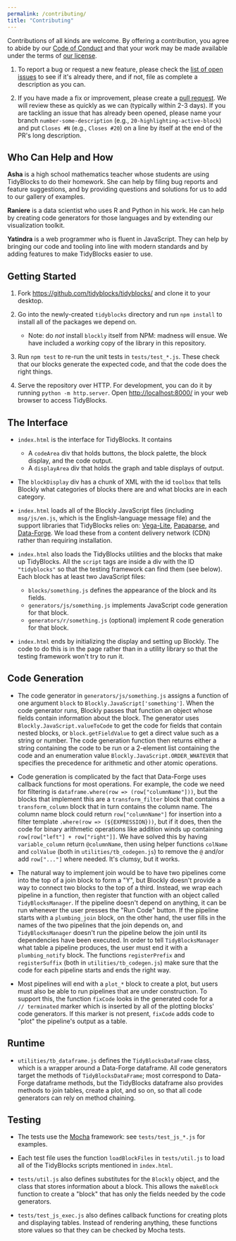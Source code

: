 ```yaml
---
permalink: /contributing/
title: "Contributing"
---
```


Contributions of all kinds are welcome.
By offering a contribution, you agree to abide by our [Code of Conduct](CONDUCT.md)
and that your work may be made available under the terms of [our license](LICENSE.md).

1.  To report a bug or request a new feature,
    please check the [list of open issues](https://github.com/tidyblocks/tidyblocks/issues)
    to see if it's already there,
    and if not,
    file as complete a description as you can.

1.  If you have made a fix or improvement,
    please create a [pull request](https://github.com/tidyblocks/tidyblocks/pulls).
    We will review these as quickly as we can (typically within 2-3 days).
    If you are tackling an issue that has already been opened,
    please name your branch `number-some-description`
    (e.g., `20-highlighting-active-block`)
    and put `Closes #N` (e.g., `Closes #20`)
    on a line by itself at the end of the PR's long description.

## Who Can Help and How

**Asha** is a high school mathematics teacher
whose students are using TidyBlocks to do their homework.
She can help by filing bug reports and feature suggestions,
and by providing questions and solutions for us to add to our gallery of examples.

**Raniere** is a data scientist
who uses R and Python in his work.
He can help by creating code generators for those languages
and by extending our visualization toolkit.

**Yatindra** is a web programmer who is fluent in JavaScript.
They can help by bringing our code and tooling into line with modern standards
and by adding features to make TidyBlocks easier to use.

## Getting Started

1.  Fork <https://github.com/tidyblocks/tidyblocks/> and clone it to your desktop.

1.  Go into the newly-created `tidyblocks` directory
    and run `npm install` to install all of the packages we depend on.
    -   Note: do *not* install `blockly` itself from NPM: madness will ensue.
        We have included a *working* copy of the library in this repository.

1.  Run `npm test` to re-run the unit tests in `tests/test_*.js`.
    These check that our blocks generate the expected code,
    and that the code does the right things.

1.  Serve the repository over HTTP.
    For development,
    you can do it by running `python -m http.server`.
    Open <http://localhost:8000/> in your web browser
    to access TidyBlocks.

## The Interface

-   `index.html` is the interface for TidyBlocks.  It contains
    -   A `codeArea` div that holds buttons, the block palette, the block display, and the code output.
    -   A `displayArea` div that holds the graph and table displays of output.

-   The `blockDisplay` div has a chunk of XML with the id `toolbox`
    that tells Blockly what categories of blocks there are
    and what blocks are in each category.

-   `index.html` loads all of the Blockly JavaScript files
    (including `msg/js/en.js`, which is the English-language message file)
    and the support libraries that TidyBlocks relies on:
    [Vega-Lite](https://vega.github.io/vega-lite/),
    [Papaparse](https://www.papaparse.com/),
    and [Data-Forge](http://www.data-forge-js.com/).
    We load these from a content delivery network (CDN) rather than requiring installation.

-   `index.html` also loads the TidyBlocks utilities and the blocks that make up TidyBlocks.
    All the `script` tags are inside a div with the ID `"tidyblocks"` so that the testing framework can find them (see below).
    Each block has at least two JavaScript files:
    -   `blocks/something.js` defines the appearance of the block and its fields.
    -   `generators/js/something.js` implements JavaScript code generation for that block.
    -   `generators/r/something.js` (optional) implement R code generation for that block.

-   `index.html` ends by initializing the display and setting up Blockly.
    The code to do this is in the page rather than in a utility library
    so that the testing framework won't try to run it.

## Code Generation

-   The code generator in `generators/js/something.js` assigns a function of one argument `block` to `Blockly.JavaScript['something']`.
    When the code generator runs,
    Blockly passes that function an object whose fields contain information about the block.
    The generator uses `Blockly.JavaScript.valueToCode` to get the code for fields that contain nested blocks,
    or `block.getFieldValue` to get a direct value such as a string or number.
    The code generation function then returns either a string containing the code to be run
    or a 2-element list containing the code and an enumeration value `Blockly.JavaScript.ORDER_WHATEVER`
    that specifies the precedence for arithmetic and other atomic operations.

-   Code generation is complicated by the fact that Data-Forge uses callback functions for most operations.
    For example,
    the code we need for filtering is `dataframe.where(row => (row["columnName"]))`,
    but the blocks that implement this are a `transform_filter` block
    that contains a `transform_column` block that in turn contains the column name.
    The column name block could return `row["columnName"]`
    for insertion into a filter template `.where(row => (${EXPRESSION}))`,
    but if it does,
    then the code for binary arithmetic operations like addition winds up containing
    `row[row["left"] + row["right"]]`.
    We have solved this by having `variable_column` return `@columnName`,
    then using helper functions `colName` and `colValue` (both in `utilities/tb_codegen.js`)
    to remove the `@` and/or add `row["..."]` where needed.
    It's clumsy, but it works.

-   The natural way to implement join would be to have two pipelines come into the top of a join block to form a "Y",
    but Blockly doesn't provide a way to connect two blocks to the top of a third.
    Instead,
    we wrap each pipeline in a function,
    then register that function with an object called `TidyBlocksManager`.
    If the pipeline doesn't depend on anything,
    it can be run whenever the user presses the "Run Code" button.
    If the pipeline starts with a `plumbing_join` block,
    on the other hand,
    the user fills in the names of the two pipelines that the join depends on,
    and `TidyBlocksManager` doesn't run the pipeline below the join
    until its dependencies have been executed.
    In order to tell `TidyBlocksManager` what table a pipeline produces,
    the user must end it with a `plumbing_notify` block.
    The functions `registerPrefix` and `registerSuffix` (both in `utilities/tb_codegen.js`)
    make sure that the code for each pipeline starts and ends the right way.

-   Most pipelines will end with a `plot_*` block to create a plot,
    but users must also be able to run pipelines that are under construction.
    To support this,
    the function `fixCode` looks in the generated code for a `// terminated` marker
    which is inserted by all of the plotting blocks' code generators.
    If this marker is not present,
    `fixCode` adds code to "plot" the pipeline's output as a table.

## Runtime

-   `utilities/tb_dataframe.js` defines the `TidyBlocksDataFrame` class,
    which is a wrapper around a Data-Forge dataframe.
    All code generators target the methods of `TidyBlocksDataFrame`;
    most correspond to Data-Forge dataframe methods,
    but the TidyBlocks dataframe also provides methods to join tables, create a plot, and so on,
    so that all code generators can rely on method chaining.

## Testing

-   The tests use the [Mocha](https://mochajs.org/) framework:
    see `tests/test_js_*.js` for examples.

-   Each test file uses the function `loadBlockFiles` in `tests/util.js`
    to load all of the TidyBlocks scripts mentioned in `index.html`.

-   `tests/util.js` also defines substitutes for the `Blockly` object,
    and the class that stores information about a block.
    This allows the `makeBlock` function to create a "block"
    that has only the fields needed by the code generators.

-   `tests/test_js_exec.js` also defines callback functions for creating plots and displaying tables.
    Instead of rendering anything,
    these functions store values so that they can be checked by Mocha tests.
